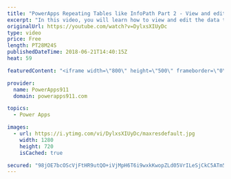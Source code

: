 ```yaml
---
title: "PowerApps Repeating Tables like InfoPath Part 2 - View and edit the data"
excerpt: "In this video, you will learn how to view and edit the data that was entered via the repeating table for this expense report example. You will create cascading galleries to view the data and then use a form to edit the data. There is also a delete button for good measure. Lots of new little tricks here"
originalUrl: https://youtube.com/watch?v=DylxsXIUyDc
type: video
price: Free
length: PT28M24S
publishedDateTime: 2018-06-21T14:40:15Z
heat: 59

featuredContent: "<iframe width=\"800\" height=\"500\" frameborder=\"0\" src=\"https://www.youtube.com/embed/DylxsXIUyDc\" allow=\"accelerometer; autoplay; encrypted-media; gyroscope; picture-in-picture\" allowfullscreen></iframe>"

provider:
  name: PowerApps911
  domain: powerapps911.com

topics:
  - Power Apps

images:
  - url: https://i.ytimg.com/vi/DylxsXIUyDc/maxresdefault.jpg
    width: 1280
    height: 720
    isCached: true

secured: "98jOE7bcOScVjFtHR9utQO+iVjMpH6T6i9wxkKwopZLd05VrILeSjCkC5ATm5OAzOA0dQcndMWh+DbpR7AvlRkaB341Yle7ylqg1d/71Y/qjG+q9Cmg6zALe2YCnh3fFvwlb0NMobqKw7QHXUW8FRrQWLKxNv5s30iNi9pWrq9pioqtm9H9Hdkq/tIwqFrE/D+sTEf7kXG/nBZbLU61lz64l6FgH8c3KySEYDxCRjgAPVF+PqDqz0w0mLrvK/YBSy+DBTBmYAfwe8dK1EhQYgDuzHbI/4EAeRxONWqkhxbgpCE3nLfotqclmtV8zeH0TowvM85x/QoyTb8nq+8D/2RGf2gwihZ02xew5VsgIPBAfKHLQatU0fTfQbD3h9dluGXU7d911xp6utza0fOzfLr2Vo+tcqYtZzNnSGnwen9c=;Bz/dP7OihPnrU8CkrcNwFA=="
---
```


